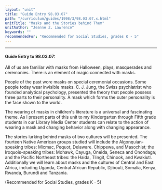 ```yaml
---
layout: "unit"
title: "Guide Entry 98.03.07"
path: "/curriculum/guides/1998/3/98.03.07.x.html"
unitTitle: "Masks and the Stories behind Them"
unitAuthor: "Jeanne Z. Lawrence"
keywords: ""
recommendedFor: "Recommended for Social Studies, grades K - 5"
---
```

<body>
<hr/>
 <h4>
  Guide Entry to 98.03.07:
 </h4>
 All of us are familiar with masks from Halloween, plays, masquerades and ceremonies.  There is an element of magic connected with masks.
 <p>
  People of the past wore masks on special ceremonial occasions.  Some people today  wear invisible masks.  C. J. Jung, the Swiss psychiatrist who founded analytical psychology, presented the theory that people possess three parts to their personality. A mask which forms the outer personality is the face shown to the world.
 </p>
 <p>
  The wearing of masks in children's literature is a universal and fascinating theme. As I present parts of this unit to my Kindergarten through Fifth grade students in our Library Media Center students can relate to the action of wearing a mask and changing behavior along with changing appearance.
 </p>
 <p>
  The stories lurking behind masks of two cultures will be presented. The fourteen Native American groups studied will include the Algonquian-speaking tribes: Micmac, Pequot, Delaware. Chippewa, and Masochist; the Iroquois-speaking tribes: Mohawk, Cayuga, Oneida, Seneca and Onondaga;  and the Pacific Northeast tribes:  the Haida, Tlingit, Chinook, and Kwakiutl.  Additionally we will learn about masks and the cultures of Central and East Africa, including Uganda, Central African Republic, Djibouti, Somalia, Kenya, Rwanda, Burundi and Tanzania.
 </p>
 <p>
  (Recommended for Social Studies, grades K - 5)
 </p>


</body>